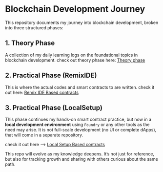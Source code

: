 # Blockchain Development Journey

This repository documents my journey into blockchain development, broken into three structured phases:

## 1. Theory Phase
A collection of my daily learning logs on the foundational topics in blockchain development.
check out theory phase here: [Theory phase](./theory_learning_phase/)


## 2. Practical Phase (RemixIDE)
This is where the actual codes and smart contracts to are written.
check it out here: [Remix IDE Based contracts](./practical_phase_RemixIDE/contracts)


## 3. Practical Phase (LocalSetup)
This phase continues my hands-on smart contract practice, but now in a **local development environment** using `Foundry` or any other tools as the need may arise. 
It is not full-scale development (no UI or complete dApps), that will come in a separate repository.  

check it out here --> [Local Setup Based contracts](./practical_phase_LocalSetUp/contracts/)


This repo will evolve as my knowledge deepens. It’s not just for reference, but also for tracking growth and sharing with others curious about the same path.